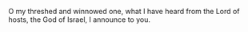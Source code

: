 O my threshed and winnowed one, what I have heard from the Lord of hosts, the God of Israel, I announce to you.
